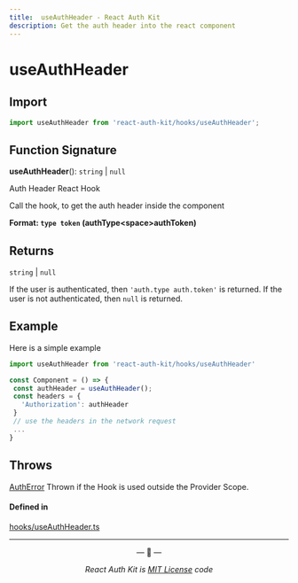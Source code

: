 ```yaml
---
title:  useAuthHeader - React Auth Kit
description: Get the auth header into the react component
---
```


# useAuthHeader

<div data-ea-publisher="authkitarkadipme" data-ea-type="text" id="ref-useAuthHeader"></div>

## Import

```js
import useAuthHeader from 'react-auth-kit/hooks/useAuthHeader';
```

## Function Signature

**useAuthHeader**(): `string` | ``null``

Auth Header React Hook

Call the hook,
to get the auth header inside the component

**Format: `type token` (authType<space\>authToken)**

## Returns

`string` \| ``null``

If the user is authenticated,
then `'auth.type auth.token'` is returned.
If the user is not authenticated, then `null` is returned.

## Example

Here is a simple example
```jsx
import useAuthHeader from 'react-auth-kit/hooks/useAuthHeader'

const Component = () => {
 const authHeader = useAuthHeader();
 const headers = {
   'Authorization': authHeader
 }
 // use the headers in the network request
 ...
}
```

## Throws

[AuthError](./../errors.md#autherror)
Thrown if the Hook is used outside the Provider Scope.

#### Defined in

[hooks/useAuthHeader.ts](https://github.com/react-auth-kit/react-auth-kit/blob/37dc30d4/packages/react-auth-kit/src/hooks/useAuthHeader.ts#L36)

---

<p align="center">&mdash; 🔑  &mdash;</p>
<p align="center"><i>React Auth Kit is <a href="https://github.com/react-auth-kit/react-auth-kit/blob/master/LICENSE">MIT License</a> code</i></p>
